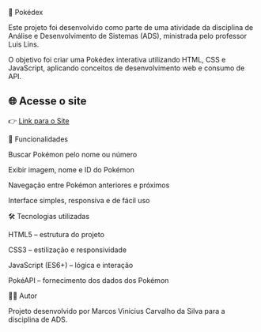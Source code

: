 📖 Pokédex

Este projeto foi desenvolvido como parte de uma atividade da disciplina de Análise e Desenvolvimento de Sistemas (ADS), ministrada pelo professor Luis Lins.

O objetivo foi criar uma Pokédex interativa utilizando HTML, CSS e JavaScript, aplicando conceitos de desenvolvimento web e consumo de API.

## 🌐 Acesse o site  
👉 [Link para o Site](https://marcosvcarvalho.github.io/Pokedex/)

🚀 Funcionalidades

Buscar Pokémon pelo nome ou número

Exibir imagem, nome e ID do Pokémon

Navegação entre Pokémon anteriores e próximos

Interface simples, responsiva e de fácil uso

🛠️ Tecnologias utilizadas

HTML5 – estrutura do projeto

CSS3 – estilização e responsividade

JavaScript (ES6+) – lógica e interação

PokéAPI – fornecimento dos dados dos Pokémon

👨‍🎓 Autor

Projeto desenvolvido por Marcos Vinicius Carvalho da Silva para a disciplina de ADS.

